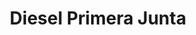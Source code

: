 ---
title: "Diesel Primera Junta"
url: /jose-leon-suarez/diesel-primera-junta/
shop: reparación de automóviles
---